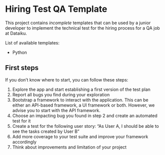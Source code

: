 # Hiring Test QA Template

This project contains _incomplete_ templates that can be used by a junior developer to implement the technical test for the hiring process for a QA job at Dataiku.

List of available templates:
 * Python

## First steps

If you don’t know where to start, you can follow these steps:

1. Explore the app and start establishing a first version of the test plan
2. Report all bugs you find during your exploration
3. Bootstrap a framework to interact with the application. This can be either an API-based framework, a UI framework or both. However, we advise you to start with the API framework.
4. Choose an impacting bug you found in step 2 and create an automated test for it
5. Create a test for the following user story: “As User A, I should be able to see the tasks created by User B”
6. Add more coverage to your test suite and improve your framework accordingly
7. Think about improvements and limitation of your project